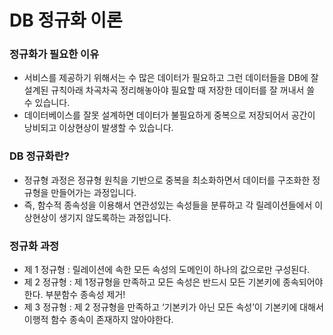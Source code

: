 # DB 정규화 이론

### 정규화가 필요한 이유

- 서비스를 제공하기 위해서는 수 많은 데이터가 필요하고 그런 데이터들을 DB에 잘 설계된 규칙아래 차곡차곡 정리해놓아야 필요할 때 저장한 데이터를 잘 꺼내서 쓸 수 있습니다. 
- 데이터베이스를 잘못 설계하면 데이터가 불필요하게 중복으로 저장되어서 공간이 낭비되고 이상현상이 발생할 수 있습니다. 

### DB 정규화란?

- 정규형 과정은 정규형 원칙을 기반으로 중복을 최소화하면서 데이터를 구조화한 정규형을 만들어가는 과정입니다. 
- 즉, 함수적 종속성을 이용해서 연관성있는 속성들을 분류하고 각 릴레이션들에서 이상현상이 생기지 않도록하는 과정입니다.  


### 정규화 과정 

- 제 1 정규형 : 릴레이션에 속한 모든 속성의 도메인이 하나의 값으로만 구성된다.
- 제 2 정규형 : 제 1정규형을 만족하고 모든 속성은 반드시 모든 기본키에 종속되어야 한다.  부분함수 종속성 제거!
- 제 3 정규형 : 제 2 정규형을 만족하고 ‘기본키가 아닌 모든 속성’이 기본키에 대해서 이행적 함수 종속이 존재하지 않아야한다.
